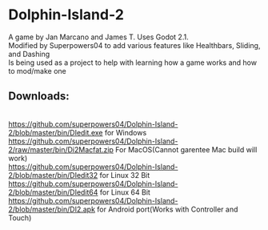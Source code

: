 # Dolphin-Island-2
A game by Jan Marcano and James T. Uses Godot 2.1. 
<br>Modified by Superpowers04 to add various features like Healthbars, Sliding, and Dashing<br>
Is being used as a project to help with learning how a game works and how to mod/make one


## Downloads:
<br>https://github.com/superpowers04/Dolphin-Island-2/blob/master/bin/DIedit.exe for Windows<br>
https://github.com/superpowers04/Dolphin-Island-2/raw/master/bin/Di2Macfat.zip For MacOS(Cannot garentee Mac build will work)<br>
https://github.com/superpowers04/Dolphin-Island-2/blob/master/bin/DIedit32 for Linux 32 Bit<br>
https://github.com/superpowers04/Dolphin-Island-2/blob/master/bin/DIedit64 for Linux 64 Bit<br>
https://github.com/superpowers04/Dolphin-Island-2/blob/master/bin/DI2.apk for Android port(Works with Controller and Touch)
